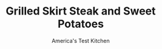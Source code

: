 ---
layout: ../../layouts/MarkdownPostLayout.astro
title: Grilled Skirt Steak and Sweet Potatoes
author: America's Test Kitchen
pubDate: 2023-03-15
description: "Thin skirt steak cooks quickly. Microwaving the sweet potatoes ensures that they cook evenly on the grill."
image_url: https://res.cloudinary.com/hksqkdlah/image/upload/ar_1:1,c_fill,dpr_2.0,f_auto,fl_lossy.progressive.strip_profile,g_faces:auto,q_auto:low,w_344/24243_sfs-grilled-skirt-steak-sweet-potatoes-10-1
tags: ["Main Courses","Beef","Weeknight","Grilling & Barbecue"]
calories: 2436
protein: 37
carbohydrates: 36
fats: 
fiber: 6
ingredients: ["1 1/2 pounds, sweet potatoes, unpeeled, sliced lengthwise into 1/2-inch-thick planks","1/4 cup, extra-virgin olive oil",", Salt and pepper","1 1/2 pounds, skirt steak, trimmed and cut into 4 pieces","1 tablespoon, smoked paprika","1/4 teaspoon, cayenne pepper","1/4 cup, chopped fresh cilantro","2 tablespoons, red wine vinegar","2 , garlic cloves, minced"]
serves: 4
time: "30 minutes"
instructions: ["Combine potatoes, 2 tablespoons oil, 1/2 teaspoon salt, and 1/2 teaspoon pepper in large bowl. Microwave, covered, until softened, 6 to 8 minutes, stirring halfway through microwaving. Pat steak dry with paper towels and sprinkle with paprika, cayenne, 1 teaspoon salt, and 1 teaspoon pepper. Combine cilantro, vinegar, garlic, 1/2 teaspoon salt, 1/2 teaspoon pepper, and remaining 2 tablespoons oil in separate bowl; set aside.","Grill steak over hot fire until well browned and meat registers 125 degrees (for medium-rare), 2 to 4 minutes per side. Grill potatoes until browned and tender, 2 to 4 minutes per side. Transfer steak to carving board and potatoes to platter and tent both loosely with foil. Let steak rest for 5 minutes. Slice steak thin against grain and arrange next to potatoes. Drizzle sauce over steak and potatoes. Serve."]
nutrition: ["1075 mg Potassium","335 mg Phosphorus","74 mg Calcium","4 mg Iron","82 mg Magnesium","852 mg Sodium","10 mg Zinc","35 g Fat","9 mg Niacin (B3)","20 g Monounsaturated","2 g Polyunsaturated","4 mg Vitamin C","110 mg Cholesterol","10 g Saturated","1 g Trans","6 g Fiber","25 µg Folate (food)","7 g Sugars","20 µg Vitamin K","253 g Water","36 g Carbs","25 µg Folate equivalent (total)","37 g Protein","3 mg Vitamin E","4 µg Vitamin B12","1 mg Vitamin B6","1260 µg Vitamin A","609 kcal Energy","2436 calories"]
notes: "Be sure to slice the skirt steak thin against the grain to ensure tenderness."
---